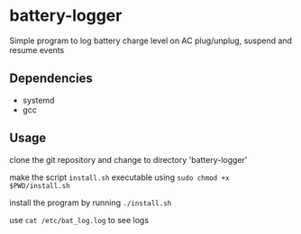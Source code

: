 # battery-logger
Simple program to log battery charge level on AC plug/unplug, suspend and resume events

## Dependencies
* systemd
* gcc

## Usage

clone the git repository and change to directory 'battery-logger'

make the script `install.sh` executable using `sudo chmod +x $PWD/install.sh`

install the program by running `./install.sh`

use `cat /etc/bat_log.log` to see logs
